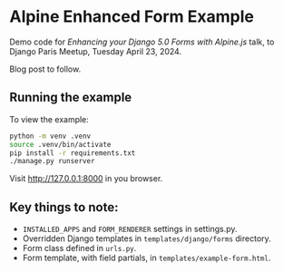 # Alpine Enhanced Form Example

Demo code for _Enhancing your Django 5.0 Forms with Alpine.js_ talk, to Django Paris
Meetup, Tuesday April 23, 2024.

Blog post to follow.

## Running the example

To view the example:

```bash
python -m venv .venv
source .venv/bin/activate
pip install -r requirements.txt
./manage.py runserver
```

Visit http://127.0.0.1:8000 in you browser.

## Key things to note:

* `INSTALLED_APPS` and `FORM_RENDERER` settings in settings.py.
* Overridden Django templates in `templates/django/forms` directory.
* Form class defined in `urls.py`.
* Form template, with field partials, in `templates/example-form.html`.
